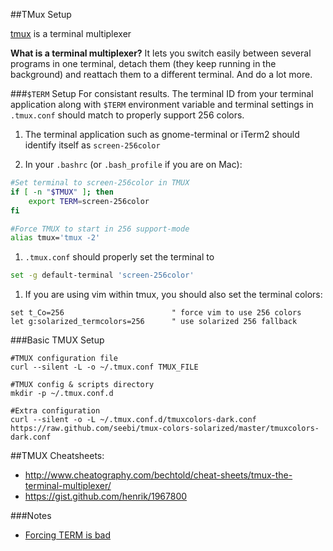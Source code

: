 ##TMux Setup

[tmux](http://tmux.sourceforge.net/) is a terminal multiplexer

**What is a terminal multiplexer?** It lets you switch easily between several programs in one terminal, detach them (they keep running in the background) and reattach them to a different terminal. And do a lot more. 

###`$TERM` Setup
For consistant results. The terminal ID from your terminal application along with `$TERM` environment variable and terminal settings in `.tmux.conf` should match to properly support 256 colors.

1. The terminal application such as gnome-terminal or iTerm2 should identify itself as `screen-256color`

1. In your `.bashrc` (or `.bash_profile` if you are on Mac):
```bash
#Set terminal to screen-256color in TMUX
if [ -n "$TMUX" ]; then
	export TERM=screen-256color
fi

#Force TMUX to start in 256 support-mode
alias tmux='tmux -2'
```

1. `.tmux.conf` should properly set the terminal to
```bash
set -g default-terminal 'screen-256color'
```

1. If you are using vim within tmux, you should also set the terminal colors:
```
set t_Co=256                        " force vim to use 256 colors
let g:solarized_termcolors=256      " use solarized 256 fallback
```

###Basic TMUX Setup
```
#TMUX configuration file
curl --silent -L -o ~/.tmux.conf TMUX_FILE

#TMUX config & scripts directory
mkdir -p ~/.tmux.conf.d

#Extra configuration
curl --silent -o -L ~/.tmux.conf.d/tmuxcolors-dark.conf https://raw.github.com/seebi/tmux-colors-solarized/master/tmuxcolors-dark.conf
```

##TMUX Cheatsheets:
  + http://www.cheatography.com/bechtold/cheat-sheets/tmux-the-terminal-multiplexer/
  + https://gist.github.com/henrik/1967800

###Notes
  + [Forcing TERM is bad](http://blog.sanctum.geek.nz/term-strings/)
